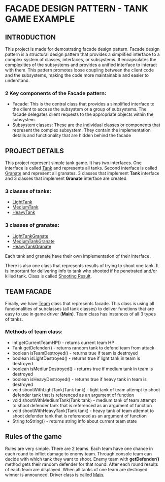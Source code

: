 # FACADE DESIGN PATTERN - TANK GAME EXAMPLE
## INTRODUCTION
This project is made for demostrating facade design pattern. Facade design pattern is a structural design pattern that provides a simplified interface to a complex system of classes, interfaces, or subsystems. It encapsulates the complexities of the subsystems and provides a unified interface to interact with them. This pattern promotes loose coupling between the client code and the subsystems, making the code more maintainable and easier to understand.

### 2 Key components of the Facade pattern:
- Facade: This is the central class that provides a simplified interface to the client to access the subsystem or a group of subsystems. The facade delegates client requests to the appropriate objects within the subsystem.
- Subsystem classes: These are the individual classes or components that represent the complex subsystem. They contain the implementation details and functionality that are hidden behind the facade

## PROJECT DETAILS
This project represent simple tank game. It has two interfaces. One interface is called [Tank](src/main/java/org/facade/tank/Tank.java) and represents all tanks. Second interface is called [Granate](src/main/java/org/facade/granate/Granate.java)  and represent all granates.
3 classes that implement **Tank** interface and 3 classes that implement **Granate** interface are created:

### 3 classes of tanks:
- [LightTank](src/main/java/org/facade/model/tanks/LightTank.java)
- [MediumTank](src/main/java/org/facade/model/tanks/MediumTank.java)
- [HeavyTank](src/main/java/org/facade/model/tanks/HeavyTank.java)

### 3 classes of granates:
- [LightTankGranate](src/main/java/org/facade/model/granates/LightTankGranate.java)
- [MediumTankGranate](src/main/java/org/facade/model/granates/MediumTankGranate.java)
- [HeavyTankGranate](src/main/java/org/facade/model/granates/HeavyTankGranate.java)  

Each tank and granate have their own implementation of their interface. 

There is also one class that represents results of trying to shoot one tank. It is important for delivering info to tank who shooted if he penetrated and/or killed tank. Class is called [Shooting Result](src/main/java/org/facade/shooting_result/ShootingResult.java). 

## TEAM FACADE
Finally, we have [Team](src/main/java/org/facade/team_facade/Team.java) class that represents facade. This class is using all funcionalities of subclasses (all tank classes) to deliver functions that are easy to use in game driver (**Main**). Team class has instances of all 3 types of tanks.
### Methods of team class:
- int getCurrentTeamHP() - returns current team HP
- Tank getDefender() - returns random tank to defend team from attack
- boolean isTeamDestroyed() - returns true if team is destroyed
- boolean isLightDestroyed() - returns true if light tank in team is destroyed
- boolean isMediunDestroyed() - returns true if medium tank in team is destroyed
- boolean isHeavyDestroyed() - returns true if heavy tank in team is destroyed
- void shootWithLightTank(Tank tank) - light tank of team attempt to shoot defender tank that is referenced as an argument of function
- void shootWithMediumTank(Tank tank) - medium tank of team attempt to shoot defender tank that is referenced as an argument of function
- void shootWithHeavyTank(Tank tank) - heavy tank of team attempt to shoot defender tank that is referenced as an argument of function
- String toString() - returns string info about current team state

## Rules of the game
Rules are very simple. There are 2 teams. Each team have one chance in each round to inflict damage to enemy team. Through console team can decide with which tank they want to shoot. Enemy team with **getDefender()** method gets their random defender for that round. After each round results of each team are displayed.
When all tanks of one team are destroyed winner is announced. Driver class is called [Main](src/main/java/org/facade/Main.java).

